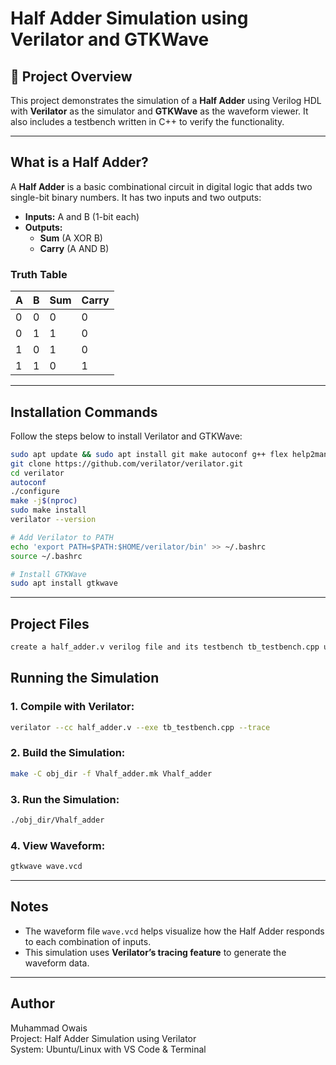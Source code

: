 # Half Adder Simulation using Verilator and GTKWave

## 🔧 Project Overview

This project demonstrates the simulation of a **Half Adder** using Verilog HDL with **Verilator** as the simulator and **GTKWave** as the waveform viewer. It also includes a testbench written in C++ to verify the functionality.

---

##  What is a Half Adder?

A **Half Adder** is a basic combinational circuit in digital logic that adds two single-bit binary numbers. It has two inputs and two outputs:

- **Inputs:** A and B (1-bit each)
- **Outputs:** 
  - **Sum** (A XOR B)
  - **Carry** (A AND B)

### Truth Table

| A | B | Sum | Carry |
|---|---|-----|--------|
| 0 | 0 |  0  |   0    |
| 0 | 1 |  1  |   0    |
| 1 | 0 |  1  |   0    |
| 1 | 1 |  0  |   1    |

---

##  Installation Commands

Follow the steps below to install Verilator and GTKWave:

```bash
sudo apt update && sudo apt install git make autoconf g++ flex help2man
git clone https://github.com/verilator/verilator.git
cd verilator
autoconf
./configure
make -j$(nproc)
sudo make install
verilator --version

# Add Verilator to PATH
echo 'export PATH=$PATH:$HOME/verilator/bin' >> ~/.bashrc
source ~/.bashrc

# Install GTKWave
sudo apt install gtkwave
```

---

##  Project Files

 ```bash
 create a half_adder.v verilog file and its testbench tb_testbench.cpp using Visual Studio Code
```
 
##  Running the Simulation

### 1. Compile with Verilator:

```bash
verilator --cc half_adder.v --exe tb_testbench.cpp --trace
```

### 2. Build the Simulation:

```bash
make -C obj_dir -f Vhalf_adder.mk Vhalf_adder
```

### 3. Run the Simulation:

```bash
./obj_dir/Vhalf_adder
```

### 4. View Waveform:

```bash
gtkwave wave.vcd
```

---

##  Notes

- The waveform file `wave.vcd` helps visualize how the Half Adder responds to each combination of inputs.
- This simulation uses **Verilator’s tracing feature** to generate the waveform data.

---

##  Author

Muhammad Owais  
Project: Half Adder Simulation using Verilator  
System: Ubuntu/Linux with VS Code & Terminal
